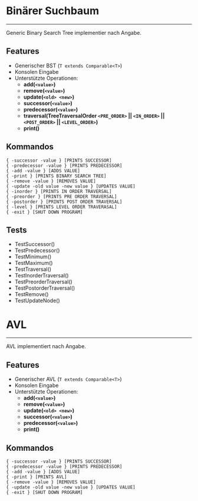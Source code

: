 # Binärer Suchbaum
****
Generic Binary Search Tree implementier nach Angabe.

## Features

- Generischer BST (`T extends Comparable<T>`)
- Konsolen Eingabe
- Unterstützte Operationen:
    - **add(`<value>`)**
    - **remove(`<value>`)**
    - **update(`<old> <new>`)**
    - **successor(`<value>`)**
    - **predecessor(`<value>`)**
    - **traversal(TreeTraversalOrder `<PRE_ORDER>` || `<IN_ORDER>` || `<POST_ORDER>` || `<LEVEL_ORDER>`)**
    - **print()**

## Kommandos
```
{ -successor -value } [PRINTS SUCCESSOR]	
{ -predecessor -value } [PRINTS PREDECESSOR]
{ -add -value } [ADDS VALUE]
{ -print } [PRINTS BINARY SEARCH TREE]		
{ -remove -value } [REMOVES VALUE]				
{ -update -old value -new value } [UPDATES VALUE] 
{ -inorder } [PRINTS IN ORDER TRAVERSAL]	
{ -preorder } [PRINTS PRE ORDER TRAVERSAL]		
{ -postorder } [PRINTS POST ORDER TRAVERSAL]	
{ -level } [PRINTS LEVEL ORDER TRAVERASAL]
{ -exit } [SHUT DOWN PROGRAM]
```

## Tests
- TestSuccessor()
- TestPredecessor()
- TestMinimum()
- TestMaximum()
- TestTraversal()
- TestInorderTraversal()
- TestPreorderTraversal()
- TestPostorderTraversal()
- TestRemove()
- TestUpdateNode()


# AVL
***
AVL implementiert nach Angabe.

## Features

- Generischer AVL (`T extends Comparable<T>`)
- Konsolen Eingabe
- Unterstützte Operationen:
    - **add(`<value>`)**
    - **remove(`<value>`)**
    - **update(`<old> <new>`)**
    - **successor(`<value>`)**
    - **predecessor(`<value>`)**
    - **print()**

## Kommandos
```
{ -successor -value } [PRINTS SUCCESSOR]	
{ -predecessor -value } [PRINTS PREDECESSOR]
{ -add -value } [ADDS VALUE]
{ -print } [PRINTS AVL]		
{ -remove -value } [REMOVES VALUE]				
{ -update -old value -new value } [UPDATES VALUE] 
{ -exit } [SHUT DOWN PROGRAM]
```